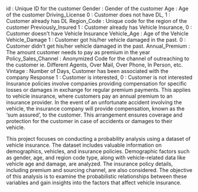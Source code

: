 id : Unique ID for the customer
Gender : Gender of the customer
Age : Age of the customer
Driving_License 
  0 : Customer does not have DL, 
  1 : Customer already has DL
Region_Code : Unique code for the region of the customer
Previously_Insured 
  1 : Customer already has Vehicle Insurance, 
  0 : Customer doesn't have Vehicle Insurance
Vehicle_Age : Age of the Vehicle
Vehicle_Damage 
  1 : Customer got his/her vehicle damaged in the past. 
  0 : Customer didn't get his/her vehicle damaged in the past.
Annual_Premium : The amount customer needs to pay as premium in the year
Policy_Sales_Channel : Anonymized Code for the channel of outreaching to the customer ie. Different Agents, Over Mail, Over Phone, In Person, etc.
Vintage : Number of Days, Customer has been associated with the company
Response 
  1 : Customer is interested, 
  0 : Customer is not interested
Insurance policies involve companies providing compensation for specific losses or damages in exchange for regular premium payments. This applies to vehicle insurance, where customers pay an annual premium to an insurance provider. In the event of an unfortunate accident involving the vehicle, the insurance company will provide compensation, known as the ‘sum assured’, to the customer. This arrangement ensures coverage and protection for the customer in case of accidents or damages to their vehicle.

This project focuses on conducting a probability analysis using a dataset of vehicle insurance. The dataset includes valuable information on demographics, vehicles, and insurance policies. Demographic factors such as gender, age, and region code type, along with vehicle-related data like vehicle age and damage, are analyzed. The insurance policy details, including premium and sourcing channel, are also considered. The objective of this analysis is to examine the probabilistic relationships between these variables and gain insights into the factors that affect vehicle insurance.
